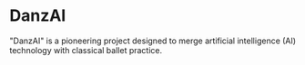 # DanzAI
"DanzAI" is a pioneering project designed to merge artificial intelligence (AI) technology with classical ballet practice.
